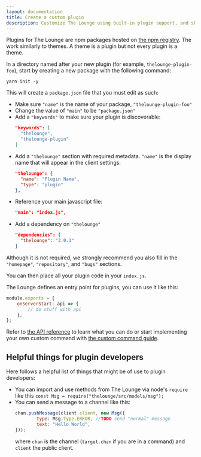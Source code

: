 ```yaml
---
layout: documentation
title: Create a custom plugin
description: Customize The Lounge using built-in plugin support, and share plugins with others
---
```


Plugins for The Lounge are npm packages hosted on [the npm registry](https://www.npmjs.com).
The work similarly to themes. A theme is a plugin but not every plugin is a theme.

In a directory named after your new plugin (for example, `thelounge-plugin-foo`), start by creating a new package with the following command:

```
yarn init -y
```

This will create a `package.json` file that you must edit as such:

- Make sure `"name"` is the name of your package, `"thelounge-plugin-foo"`
- Change the value of `"main"` to be `"package.json"`
- Add a `"keywords"` to make sure your plugin is discoverable:
  ```json
  "keywords": [
    "thelounge",
    "thelounge-plugin"
  ]
  ```
- Add a `"thelounge"` section with required metadata. `"name"` is the display name that will appear in the client settings:
  ```json
  "thelounge": {
    "name": "Plugin Name",
    "type": "plugin"
  },
  ```
- Reference your main javascript file:
  ```json
  "main": "index.js",
  ```
- Add a dependency on `"thelounge"`
  ```json
  "dependencies": {
    "thelounge": "3.0.1"
  }
  ```
Although it is not required, we strongly recommend you also fill in the `"homepage"`, `"repository"`, and `"bugs"` sections.

You can then place all your plugin code in your `index.js`.

The Lounge defines an entry point for plugins, you can use it like this:
```js
module.exports = {
    onServerStart: api => {
        // do stuff with api
    },
};
```
Refer to [the API reference](/docs/api) to learn what you can do or start implementing your own custom command with 
[the custom command guide](/guides/command-creation).

## Helpful things for plugin developers

Here follows a helpful list of things that might be of use to plugin developers:

* You can import and use methods from The Lounge via node's `require` like this `const Msg = require("thelounge/src/models/msg");`
* You can send a message to a channel like this: 
  ```js
  chan.pushMessage(client.client, new Msg({
          type: Msg.Type.ERROR, //TODO send "normal" message
          text: "Hello World",
  }));
  ```
  where `chan` is the channel (`target.chan` if you are in a command) and `client` the public client.